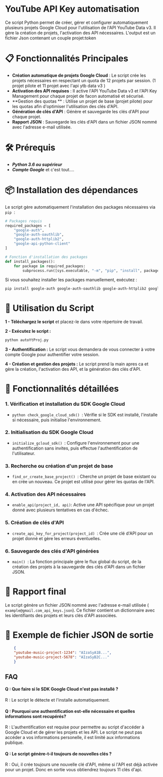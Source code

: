 
# YouTube API Key automatisation 

Ce script Python permet de créer, gérer et configurer automatiquement plusieurs projets Google Cloud pour l'utilisation de l'API YouTube Data v3. Il gère la création de projets, l'activation des API nécessaires.
L'output est un fichier Json contenant un couple projet:token

# 📋 Fonctionnalités Principales
- **Création automatique de projets Google Cloud** : Le script crée les projets nécessaires en respectant un quota de 12 projets par session. (1 projet pilote et 11 projet avec l'api ytb data v3 )
- **Activation des API requises** : Il active l'API YouTube Data v3 et l'API Key Management pour chaque projet de facon automatisé et sécurisé.
- **Gestion des quotas ** : Utilise un projet de base (projet pilote) pour les quotas afin d'optimiser l'utilisation des clés d'API.
- **Génération de clés d'API** : Génère et sauvegarde les clés d'API pour chaque projet.
- **Rapport JSON** : Sauvegarde les clés d'API dans un fichier JSON nommé avec l'adresse e-mail utilisée.

# 🛠️ Prérequis
- ***Python 3.6 ou supérieur***
- ***Compte Google***
et c'est tout....

# 📦 Installation des dépendances

Le script gère automatiquement l'installation des packages nécessaires via  ```pip ```:
```python
# Packages requis
required_packages = [
    "google-auth",
    "google-auth-oauthlib",
    "google-auth-httplib2",
    "google-api-python-client"
]

# Fonction d'installation des packages
def install_packages():
    for package in required_packages:
        subprocess.run([sys.executable, "-m", "pip", "install", package, "--break-system-packages"], check=True)

```
Si vous souhaitez installer les packages manuellement, exécutez :
```bash 
pip install google-auth google-auth-oauthlib google-auth-httplib2 google-api-python-client --break-system-packages

```

# 🔧 Utilisation du Script
 **1 - Téléchargez le script** et placez-le dans votre répertoire de travail.
 
 **2 - Exécutez le script :**
 ```bash 
 python autoYtProj.py
```

 **3 - Authentification :** Le script vous demandera de vous connecter à votre compte Google pour authentifier votre session.

 **4 - Création et gestion des projets :** Le script prend la main apres ca et gère la création, l'activation des API, et la génération des clés d'API.


# 🧠 Fonctionnalités détaillées

### 1. Vérification et installation du SDK Google Cloud
-  ```python check_google_cloud_sdk() ```: Vérifie si le SDK est installé, l'installe si nécessaire, puis initialise l'environnement.

### 2. Initialisation du SDK Google Cloud
-  ```initialize_gcloud_sdk() ```:  Configure l'environnement pour une authentification sans invites, puis effectue l'authentification de l'utilisateur.

### 3. Recherche ou création d'un projet de base
-  ```find_or_create_base_project() ```:  Cherche un projet de base existant ou en crée un nouveau. Ce projet est utilisé pour gérer les quotas de l'API.

### 4. Activation des API nécessaires
-  ```enable_api(project_id, api)```:  Active une API spécifique pour un projet donné avec plusieurs tentatives en cas d'échec.

### 5. Création de clés d'API
-  ```create_api_key_for_project(project_id) ```:  Crée une clé d'API pour un projet donné et gère les erreurs éventuelles.

### 6. Sauvegarde des clés d'API générées
-  ```main() ```:   La fonction principale gère le flux global du script, de la création des projets à la sauvegarde des clés d'API dans un fichier JSON.

# 📂 Rapport final

Le script génère un fichier JSON nommé avec l'adresse e-mail utilisée ( ```  example@gmail.com_api_keys.json ```). Ce fichier contient un dictionnaire avec les identifiants des projets et leurs clés d'API associées.

# 📌 Exemple de fichier JSON de sortie
```json
    {
    "youtube-music-project-1234": "AIzaSyA1B...",
    "youtube-music-project-5678": "AIzaSyB2C..."
    }
```


## FAQ

#### Q : Que faire si le SDK Google Cloud n'est pas installé ?
R : Le script le détecte et l'installe automatiquement.
#### Q : Pourquoi une authentification est-elle nécessaire et quelles informations sont recupérés? 

R : L'authentification est requise pour permettre au script d'accéder à Google Cloud et de gérer les projets et les API. Le script ne peut pas accéder a vos informations personelle, il est limité aux informations publique.

#### Q : Le script génère-t-il toujours de nouvelles clés ?
R : Oui, il crée toujours une nouvelle clé d'API, même si l'API est déjà activée pour un projet. Donc en sortie vous obtiendrez toujours 11 clés d'api.
